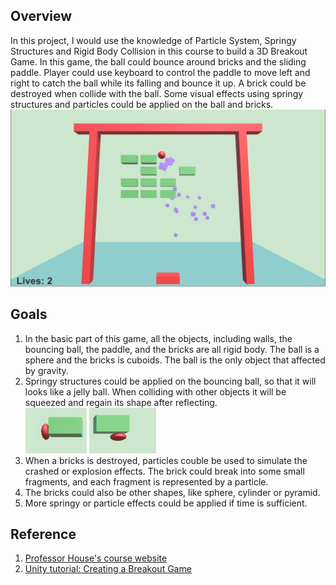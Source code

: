 ## Overview
In this project, I would use the knowledge of Particle System, Springy Structures and Rigid Body Collision in this course to build a 3D Breakout Game. In this game, the ball could bounce around bricks and the sliding paddle. Player could use keyboard to control the paddle to move left and right to catch the ball while its falling and bounce it up. A brick could be destroyed when collide with the ball. Some visual effects using springy structures and particles could be applied on the ball and bricks.
![Breakout Game](./img01.JPG)

## Goals
1. In the basic part of this game, all the objects, including walls, the bouncing ball, the paddle, and the bricks are all rigid body. The ball is a sphere and the bricks is cuboids. The ball is the only object that affected by gravity.
2. Springy structures could be applied on the bouncing ball, so that it will looks like a jelly ball. When colliding with other objects it will be squeezed and regain its shape after reflecting.
![Springy Ball](./img02.JPG)
3. When a bricks is destroyed, particles couble be used to simulate the crashed or explosion effects. The brick could break into some small fragments, and each fragment is represented by a particle.
4. The bricks could also be other shapes, like sphere, cylinder or pyramid.
5. More springy or particle effects could be applied if time is sufficient.

## Reference
1. [Professor House's course website](https://people.cs.clemson.edu/~dhouse/courses/817/)
2. [Unity tutorial: Creating a Breakout Game](https://unity3d.com/cn/learn/tutorials/modules/beginner/live-training-archive/creating-a-breakout-game)

